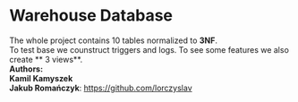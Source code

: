 # Warehouse Database
The whole project contains 10 tables normalized to **3NF**.</br>
To test base we counstruct triggers and logs. To see some features we also create ** 3 views**.</br>
**Authors:**</br>
**Kamil Kamyszek**</br>
**Jakub Romańczyk**: https://github.com/lorczyslav</br>
